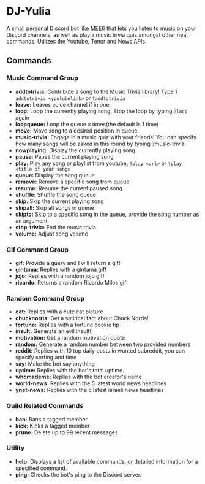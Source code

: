 # DJ-Yulia
A small personal Discord bot like [MEE6](https://mee6.xyz/) that lets you listen to music on your Discord channels, as well as play a music trivia quiz amongst other neat commands. Utilizes the Youtube, Tenor and News APIs.

## Commands

### Music Command Group
- **addtotrivia:** Contribute a song to the Music Trivia library! Type ``?addtotrivia <youtubelink>`` or ``?addtotrivia``
- **leave:** Leaves voice channel if in one
- **loop:** Loop the currently playing song. Stop the loop by typing ``?loop`` again
- **loopqueue:** Loop the queue x times(the default is 1 time)
- **move:** Move song to a desired position in queue
- **music-trivia:** Engage in a music quiz with your friends! You can specify how many songs will be asked in this round by typing ?music-trivia <number of songs>
- **nowplaying:** Display the currently playing song
- **pause:** Pause the current playing song
- **play:** Play any song or playlist from youtube. ``?play <url>`` or ``?play <title of your song>``
- **queue:** Display the song queue
- **remove:** Remove a specific song from queue
- **resume:** Resume the current paused song
- **shuffle:** Shuffle the song queue
- **skip:** Skip the current playing song
- **skipall:** Skip all songs in queue
- **skipto:** Skip to a specific song in the queue, provide the song number as an argument
- **stop-trivia:** End the music trivia
- **volume:** Adjust song volume

### Gif Command Group
- **gif:** Provide a query and I will return a gif!
- **gintama:** Replies with a gintama gif!
- **jojo:** Replies with a random jojo gif!
- **ricardo:** Returns a random Ricardo Milos gif!

### Random Command Group
- **cat:** Replies with a cute cat picture
- **chucknorris:** Get a satirical fact about Chuck Norris!
- **fortune:** Replies with a fortune cookie tip
- **insult:** Generate an evil insult!
- **motivation:** Get a random motivation quote
- **random:** Generate a random number between two provided numbers
- **reddit:** Replies with 10 top daily posts in wanted subreddit, you can specify sorting and time
- **say:** Make the bot say anything
- **uptime:** Replies with the bot's total uptime.
- **whomademe:** Replies with the bot creator's name
- **world-news:** Replies with the 5 latest world news headlines
- **ynet-news:** Replies with the 5 latest israeli news headlines

### Guild Related Commands
- **ban:** Bans a tagged member
- **kick:** Kicks a tagged member
- **prune:** Delete up to 99 recent messages

### Utility
- **help:** Displays a list of available commands, or detailed information for a specified command.
- **ping:** Checks the bot's ping to the Discord server.
